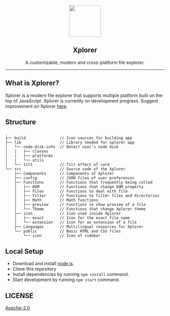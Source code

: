<div align="center">
<img height=100 src="https://repository-images.githubusercontent.com/360936748/2ce1b700-aa8e-11eb-877b-c12abc599979" />
<h2>Xplorer</h2>
</div>

<p align="center"><span>A customizable, modern and cross-platform file explorer.</span></p>

---

## What is Xplorer?
Xplorer is a modern file explorer that supports multiple platform built on the top of JavaScript. Xplorer is currently on development progress. Suggest improvement on Xplorer [here](https://github.com/kimlimjustin/xplorer/discussions/2).

## Structure
```
.
├── build               // Icon sources for building app
├── lib                 // Library needed for xplorer app
│   └── node-disk-info  // Detect user's node disk
│   |   ├── classes
│   |   ├── platforms
│   |   └── utils
│   └── tilt            // Tilt effect of card
└── src                 // Source code of the Xplorer
    ├── Components      // Components of Xplorer
    ├── config          // JSON files of user preferences
    ├── Functions       // Functions that frequently being called
    │   ├── DOM         // Functions that change DOM property
    │   ├── Files       // Functions to deal with file
    │   ├── Filter      // Functions to filter files and directories
    │   ├── Math        // Math functions
    │   ├── preview     // Functions to show preview of a file
    │   └── Theme       // Functions that change Xplorer theme
    ├── icon            // Icon used inside Xplorer
    │   ├── exact       // Icon for the exact file name
    │   └── extension   // Icon for an extension of a file
    ├── Languages       // Multilingual resources for Xplorer
    └── public          // Basic HTML and CSS files
        └── icon        // Icon of sidebar
```
## Local Setup
- Download and install [node js](https://nodejs.org/en/).
- Clone this repository
- Install dependencies by running `npm install` command.
- Start development by running `npm start` command.

## LICENSE
[Apache-2.0](https://github.com/kimlimjustin/xplorer/blob/master/LICENSE)
